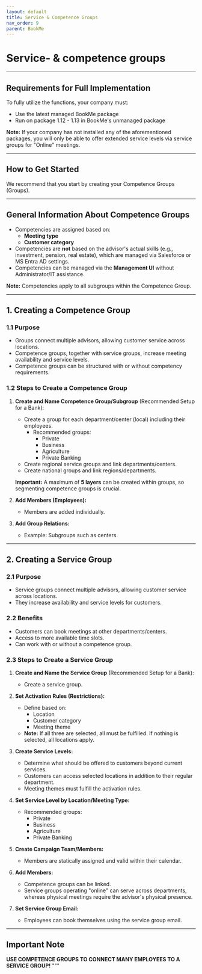 ```yaml
---
layout: default
title: Service & Competence Groups
nav_order: 9
parent: BookMe
---
```


# Service- &amp; competence groups

---

## Requirements for Full Implementation

To fully utilize the functions, your company must:

- Use the latest managed BookMe package 
- Run on package 1.12 - 1.13 in BookMe's unmanaged package

**Note:** If your company has not installed any of the aforementioned packages, you will only be able to offer extended service levels via service groups for "Online" meetings.

---

## How to Get Started

We recommend that you start by creating your Competence Groups (Groups).

---

## General Information About Competence Groups

- Competencies are assigned based on:
    - **Meeting type**
    - **Customer category**
- Competencies are **not** based on the advisor's actual skills (e.g., investment, pension, real estate), which are managed via Salesforce or MS Entra AD settings.
- Competencies can be managed via the **Management UI** without Administrator/IT assistance.

**Note:** Competencies apply to all subgroups within the Competence Group.

---

## 1. Creating a Competence Group

### 1.1 Purpose

- Groups connect multiple advisors, allowing customer service across locations.
- Competence groups, together with service groups, increase meeting availability and service levels.
- Competence groups can be structured with or without competency requirements.

### 1.2 Steps to Create a Competence Group

1. **Create and Name Competence Group/Subgroup** (Recommended Setup for a Bank):
    - Create a group for each department/center (local) including their employees.
        - Recommended groups:
            - Private
            - Business
            - Agriculture
            - Private Banking
    - Create regional service groups and link departments/centers.
    - Create national groups and link regions/departments.

    **Important:** A maximum of **5 layers** can be created within groups, so segmenting competence groups is crucial.

2. **Add Members (Employees):**

    - Members are added individually.

3. **Add Group Relations:**

    - Example: Subgroups such as centers.

---

## 2. Creating a Service Group

### 2.1 Purpose

- Service groups connect multiple advisors, allowing customer service across locations.
- They increase availability and service levels for customers.

### 2.2 Benefits

- Customers can book meetings at other departments/centers.
- Access to more available time slots.
- Can work with or without a competence group.

### 2.3 Steps to Create a Service Group

1. **Create and Name the Service Group** (Recommended Setup for a Bank):

    - Create a service group.

2. **Set Activation Rules (Restrictions):**

    - Define based on:
        - Location
        - Customer category
        - Meeting theme
    - **Note:** If all three are selected, all must be fulfilled. If nothing is selected, all locations apply.

3. **Create Service Levels:**

    - Determine what should be offered to customers beyond current services.
    - Customers can access selected locations in addition to their regular department.
    - Meeting themes must fulfill the activation rules.

4. **Set Service Level by Location/Meeting Type:**

    - Recommended groups:
        - Private
        - Business
        - Agriculture
        - Private Banking

5. **Create Campaign Team/Members:**

    - Members are statically assigned and valid within their calendar.

6. **Add Members:**

    - Competence groups can be linked.
    - Service groups operating "online" can serve across departments, whereas physical meetings require the advisor's physical presence.

7. **Set Service Group Email:**

    - Employees can book themselves using the service group email.

---

## Important Note

**USE COMPETENCE GROUPS TO CONNECT MANY EMPLOYEES TO A SERVICE GROUP!**
"""